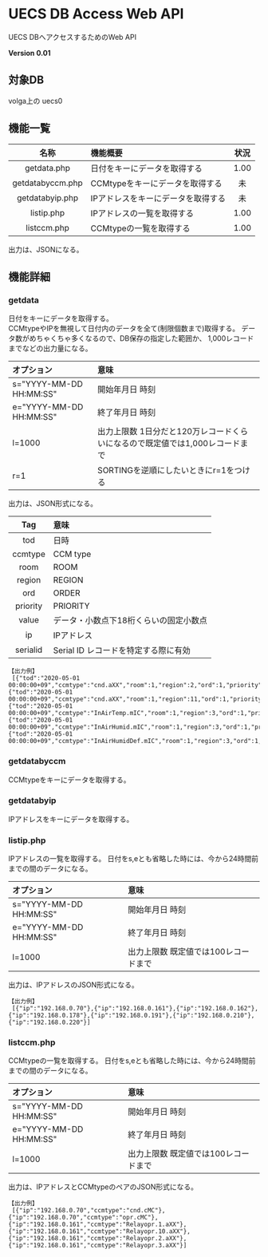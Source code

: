 # UECS DB Access Web API

UECS DBへアクセスするためのWeb API

**Version 0.01**

## 対象DB

 volga上の uecs0

## 機能一覧

|     名称         |             機能概要               | 状況   |
|:----------------:|:-----------------------------------|:------:|
| getdata.php      | 日付をキーにデータを取得する       |  1.00  |
| getdatabyccm.php | CCMtypeをキーにデータを取得する    |  未  |
| getdatabyip.php  | IPアドレスをキーにデータを取得する |  未  |
| listip.php       | IPアドレスの一覧を取得する         |  1.00  |
| listccm.php      | CCMtypeの一覧を取得する            |  1.00  |

出力は、JSONになる。

## 機能詳細

### getdata

 日付をキーにデータを取得する。  
 CCMtypeやIPを無視して日付内のデータを全て(制限個数まで)取得する。
 データ数がめちゃくちゃ多くなるので、DB保存の指定した範囲か、
 1,000レコードまでなどの出力量になる。

| **オプション**          | **意味**                                                                     |
|:------------------------|:-----------------------------------------------------------------------------|
| s="YYYY-MM-DD HH:MM:SS" | 開始年月日 時刻                                                              |
| e="YYYY-MM-DD HH:MM:SS" | 終了年月日 時刻                                                              |
| l=1000                  | 出力上限数 1日分だと120万レコードくらいになるので既定値では1,000レコードまで |
| r=1                     | SORTINGを逆順にしたいときにr=1をつける                                       |

 出力は、JSON形式になる。

| **Tag**  |        **意味**                                 |
|:--------:|:------------------------------------------------|
| tod      | 日時                                            |
| ccmtype  | CCM type                                        |
| room     | ROOM                                            |
| region   | REGION                                          |
| ord      | ORDER                                           |
| priority | PRIORITY                                        |
| value    | データ・小数点下18桁くらいの固定小数点          |
| ip       | IPアドレス                                      |
| serialid | Serial ID レコードを特定する際に有効            |

    【出力例】
     [{"tod":"2020-05-01 00:00:00+09","ccmtype":"cnd.aXX","room":1,"region":2,"ord":1,"priority":1,"value":"0.000000000000000000","ip":"192.168.0.178","serialid":147820624},{"tod":"2020-05-01 00:00:00+09","ccmtype":"cnd.aXX","room":1,"region":11,"ord":1,"priority":1,"value":"0.000000000000000000","ip":"192.168.0.162","serialid":147820625},{"tod":"2020-05-01 00:00:00+09","ccmtype":"InAirTemp.mIC","room":1,"region":3,"ord":1,"priority":29,"value":"14.900000000000000000","ip":"192.168.0.191","serialid":147820626},{"tod":"2020-05-01 00:00:00+09","ccmtype":"InAirHumid.mIC","room":1,"region":3,"ord":1,"priority":29,"value":"99.400000000000000000","ip":"192.168.0.191","serialid":147820627},{"tod":"2020-05-01 00:00:00+09","ccmtype":"InAirHumidDef.mIC","room":1,"region":3,"ord":1,"priority":29,"value":"0.070000000000000000","ip":"192.168.0.191","serialid":147820628},


### getdatabyccm 

 CCMtypeをキーにデータを取得する。

### getdatabyip

 IPアドレスをキーにデータを取得する。


### listip.php

 IPアドレスの一覧を取得する。
 日付をs,eとも省略した時には、今から24時間前までの間のデータになる。


| **オプション**          | **意味**                               |
|:------------------------|:---------------------------------------|
| s="YYYY-MM-DD HH:MM:SS" | 開始年月日 時刻                        |
| e="YYYY-MM-DD HH:MM:SS" | 終了年月日 時刻                        |
| l=1000                  | 出力上限数 既定値では100レコードまで   |


 出力は、IPアドレスのJSON形式になる。

    【出力例】
     [{"ip":"192.168.0.70"},{"ip":"192.168.0.161"},{"ip":"192.168.0.162"},{"ip":"192.168.0.178"},{"ip":"192.168.0.191"},{"ip":"192.168.0.210"},{"ip":"192.168.0.220"}]

### listccm.php

 CCMtypeの一覧を取得する。
 日付をs,eとも省略した時には、今から24時間前までの間のデータになる。


| **オプション**          | **意味**                               |
|:------------------------|:---------------------------------------|
| s="YYYY-MM-DD HH:MM:SS" | 開始年月日 時刻                        |
| e="YYYY-MM-DD HH:MM:SS" | 終了年月日 時刻                        |
| l=1000                  | 出力上限数 既定値では100レコードまで   |


 出力は、IPアドレスとCCMtypeのペアのJSON形式になる。

    【出力例】
     [{"ip":"192.168.0.70","ccmtype":"cnd.cMC"},{"ip":"192.168.0.70","ccmtype":"opr.cMC"},{"ip":"192.168.0.161","ccmtype":"Relayopr.1.aXX"},{"ip":"192.168.0.161","ccmtype":"Relayopr.10.aXX"},{"ip":"192.168.0.161","ccmtype":"Relayopr.2.aXX"},{"ip":"192.168.0.161","ccmtype":"Relayopr.3.aXX"}]



